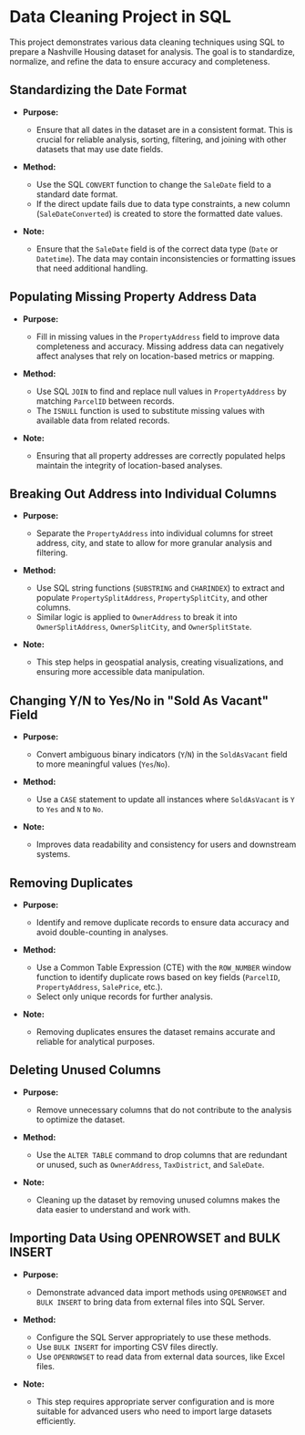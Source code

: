 # Data Cleaning Project in SQL

This project demonstrates various data cleaning techniques using SQL to prepare a Nashville Housing dataset for analysis. The goal is to standardize, normalize, and refine the data to ensure accuracy and completeness.

## Standardizing the Date Format

- **Purpose:**
  - Ensure that all dates in the dataset are in a consistent format. This is crucial for reliable analysis, sorting, filtering, and joining with other datasets that may use date fields.

- **Method:**
  - Use the SQL `CONVERT` function to change the `SaleDate` field to a standard date format.
  - If the direct update fails due to data type constraints, a new column (`SaleDateConverted`) is created to store the formatted date values.

- **Note:**
  - Ensure that the `SaleDate` field is of the correct data type (`Date` or `Datetime`). The data may contain inconsistencies or formatting issues that need additional handling.

## Populating Missing Property Address Data

- **Purpose:**
  - Fill in missing values in the `PropertyAddress` field to improve data completeness and accuracy. Missing address data can negatively affect analyses that rely on location-based metrics or mapping.

- **Method:**
  - Use SQL `JOIN` to find and replace null values in `PropertyAddress` by matching `ParcelID` between records.
  - The `ISNULL` function is used to substitute missing values with available data from related records.

- **Note:**
  - Ensuring that all property addresses are correctly populated helps maintain the integrity of location-based analyses.

## Breaking Out Address into Individual Columns

- **Purpose:**
  - Separate the `PropertyAddress` into individual columns for street address, city, and state to allow for more granular analysis and filtering.

- **Method:**
  - Use SQL string functions (`SUBSTRING` and `CHARINDEX`) to extract and populate `PropertySplitAddress`, `PropertySplitCity`, and other columns.
  - Similar logic is applied to `OwnerAddress` to break it into `OwnerSplitAddress`, `OwnerSplitCity`, and `OwnerSplitState`.

- **Note:**
  - This step helps in geospatial analysis, creating visualizations, and ensuring more accessible data manipulation.

## Changing Y/N to Yes/No in "Sold As Vacant" Field

- **Purpose:**
  - Convert ambiguous binary indicators (`Y`/`N`) in the `SoldAsVacant` field to more meaningful values (`Yes`/`No`).

- **Method:**
  - Use a `CASE` statement to update all instances where `SoldAsVacant` is `Y` to `Yes` and `N` to `No`.

- **Note:**
  - Improves data readability and consistency for users and downstream systems.

## Removing Duplicates

- **Purpose:**
  - Identify and remove duplicate records to ensure data accuracy and avoid double-counting in analyses.

- **Method:**
  - Use a Common Table Expression (CTE) with the `ROW_NUMBER` window function to identify duplicate rows based on key fields (`ParcelID`, `PropertyAddress`, `SalePrice`, etc.).
  - Select only unique records for further analysis.

- **Note:**
  - Removing duplicates ensures the dataset remains accurate and reliable for analytical purposes.

## Deleting Unused Columns

- **Purpose:**
  - Remove unnecessary columns that do not contribute to the analysis to optimize the dataset.

- **Method:**
  - Use the `ALTER TABLE` command to drop columns that are redundant or unused, such as `OwnerAddress`, `TaxDistrict`, and `SaleDate`.

- **Note:**
  - Cleaning up the dataset by removing unused columns makes the data easier to understand and work with.

## Importing Data Using OPENROWSET and BULK INSERT

- **Purpose:**
  - Demonstrate advanced data import methods using `OPENROWSET` and `BULK INSERT` to bring data from external files into SQL Server.

- **Method:**
  - Configure the SQL Server appropriately to use these methods.
  - Use `BULK INSERT` for importing CSV files directly.
  - Use `OPENROWSET` to read data from external data sources, like Excel files.

- **Note:**
  - This step requires appropriate server configuration and is more suitable for advanced users who need to import large datasets efficiently.
